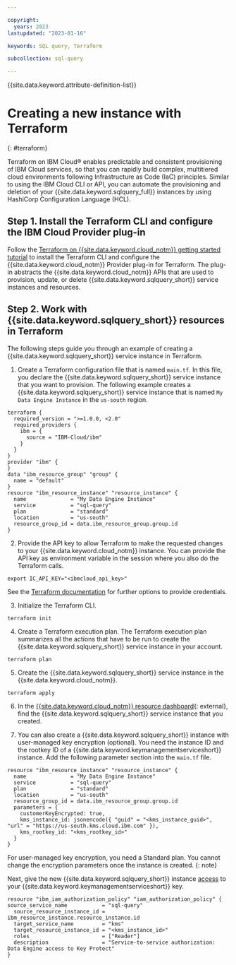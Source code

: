 ```yaml
---

copyright:
  years: 2023
lastupdated: "2023-01-16"

keywords: SQL query, Terraform

subcollection: sql-query

---
```


{{site.data.keyword.attribute-definition-list}}

# Creating a new instance with Terraform
{: #terraform}

Terraform on IBM Cloud® enables predictable and consistent provisioning of IBM Cloud services, so that you can rapidly build complex, multitiered cloud environments following Infrastructure as Code (IaC) principles. Similar to using the IBM Cloud CLI or API, you can automate the provisioning and deletion of your {{site.data.keyword.sqlquery_full}} instances by using HashiCorp Configuration Language (HCL).

## Step 1. Install the Terraform CLI and configure the IBM Cloud Provider plug-in

Follow the [Terraform on {{site.data.keyword.cloud_notm}} getting started tutorial](/docs/ibm-cloud-provider-for-terraform?topic=ibm-cloud-provider-for-terraform-getting-started) to install the Terraform CLI and configure the {{site.data.keyword.cloud_notm}} Provider plug-in for Terraform. The plug-in abstracts the {{site.data.keyword.cloud_notm}} APIs that are used to provision, update, or delete {{site.data.keyword.sqlquery_short}} service instances and resources.

## Step 2. Work with {{site.data.keyword.sqlquery_short}} resources in Terraform

The following steps guide you through an example of creating a {{site.data.keyword.sqlquery_short}} service instance in Terraform.

1. Create a Terraform configuration file that is named `main.tf`. In this file, you declare the {{site.data.keyword.sqlquery_short}} service instance that you want to provision. The following example creates a {{site.data.keyword.sqlquery_short}} service instance that is named `My Data Engine Instance` in the `us-south` region.

```
terraform {
  required_version = ">=1.0.0, <2.0"
  required_providers {
    ibm = {
      source = "IBM-Cloud/ibm"
    }
  }
}
provider "ibm" {
}
data "ibm_resource_group" "group" {
  name = "default"
}
resource "ibm_resource_instance" "resource_instance" {
  name              = "My Data Engine Instance"
  service           = "sql-query"
  plan              = "standard"
  location          = "us-south"
  resource_group_id = data.ibm_resource_group.group.id
}
```

2. Provide the API key to allow Terraform to make the requested changes to your {{site.data.keyword.cloud_notm}} instance. You can provide the API key as environment variable in the session where you also do the Terraform calls.

```
export IC_API_KEY="<ibmcloud_api_key>"
```

See the [Terraform documentation](/docs/ibm-cloud-provider-for-terraform?topic=ibm-cloud-provider-for-terraform-about) for further options to provide credentials.

3. Initialize the Terraform CLI. 

```
terraform init
```
   
4. Create a Terraform execution plan. The Terraform execution plan summarizes all the actions that have to be run to create the {{site.data.keyword.sqlquery_short}} service instance in your account. 

```
terraform plan
```

5. Create the {{site.data.keyword.sqlquery_short}} service instance in the {{site.data.keyword.cloud_notm}}.

```
terraform apply
```

6. In the [{{site.data.keyword.cloud_notm}} resource dashboard](https://cloud.ibm.com/resources){: external}, find the {{site.data.keyword.sqlquery_short}} service instance that you created.

7. You can also create a {{site.data.keyword.sqlquery_short}} instance with user-managed key encryption (optional). You need the instance ID and the rootkey ID of a {{site.data.keyword.keymanagementserviceshort}} instance. Add the following parameter section into the `main.tf` file.

```
resource "ibm_resource_instance" "resource_instance" {
  name              = "My Data Engine Instance"
  service           = "sql-query"
  plan              = "standard"
  location          = "us-south"
  resource_group_id = data.ibm_resource_group.group.id
  parameters = {
    customerKeyEncrypted: true,
    kms_instance_id: jsonencode({ "guid" = "<kms_instance_guid>", "url" = "https://us-south.kms.cloud.ibm.com" }),
    kms_rootkey_id: "<kms_rootkey_id>"
  }
}
```

For user-managed key encryption, you need a Standard plan. You cannot change the encryption parameters once the instance is created. 
  {: note}

Next, give the new {{site.data.keyword.sqlquery_short}} instance [access](/docs/account?topic=account-serviceauth) to your {{site.data.keyword.keymanagementserviceshort}} key.

```
resource "ibm_iam_authorization_policy" "iam_authorization_policy" {
source_service_name           = "sql-query"
  source_resource_instance_id = ibm_resource_instance.resource_instance.id
  target_service_name         = "kms"
  target_resource_instance_id = "<kms_instance_id>"
  roles                       = ["Reader"]
  description                 = "Service-to-service authorization: Data Engine access to Key Protect"
}
```

